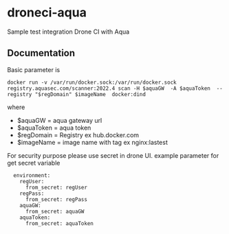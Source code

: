 # droneci-aqua
Sample test integration Drone CI with Aqua

## Documentation

Basic parameter is 
```
docker run -v /var/run/docker.sock:/var/run/docker.sock registry.aquasec.com/scanner:2022.4 scan -H $aquaGW  -A $aquaToken  --registry "$regDomain" $imageName  docker:dind
```
where 

- $aquaGW = aqua gateway url
- $aquaToken = aqua token
- $regDomain = Registry ex hub.docker.com
- $imageName = image name with tag ex nginx:lastest

For security purpose please use secret in drone UI.
example parameter for get secret variable

```
  environment:
    regUser:
      from_secret: regUser
    regPass:
      from_secret: regPass
    aquaGW:
      from_secret: aquaGW
    aquaToken:
      from_secret: aquaToken
```

